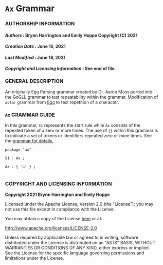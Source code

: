 # **`Ax` Grammar**

### **AUTHORSHIP INFORMATION**
#### *Authors :* Brynn Harrington and Emily Hoppe Copyright (C) 2021
#### *Creation Date :* June 10, 2021 
#### *Last Modified :* June 18, 2021
#### *Copyright and Licensing Information :* See end of file.

### **GENERAL DESCRIPTION**
An originally Egg Parsing grammar created by Dr. Aaron Moss ported into the GoGLL grammar to test repeatability within the grammar. Modification of `astar` grammar from [Egg](https://github.com/bruceiv/egg/blob/deriv/grammars/astar.egg) to test repetition of a character.

### **`Ax` GRAMMAR GUIDE**
In this grammar, `S1` represents the start rule while `Ax` consists of the repeated token of `a` zero or more times. The use of `{}` within this grammar is to indicate a set of tokens or identifiers repeated zero or more times. See the [grammar for details.](../../gogll.md)
```
package "ax"

S1 : Ax ;

Ax : { 'a' } ;
```
#
### **COPYRIGHT AND LICENSING INFORMATION**
**Copyright 2021 Brynn Harrington and Emily Hoppe**

Licensed under the Apache License, Version 2.0 (the "License"); you may not use this file except in compliance with the License.

You may obtain a copy of the License [here](http://www.apache.org/licenses/LICENSE-2.0) or at:

http://www.apache.org/licenses/LICENSE-2.0

Unless required by applicable law or agreed to in writing, software distributed under the License is distributed on an "AS IS" BASIS, WITHOUT WARRANTIES OR CONDITIONS OF ANY KIND, either express or implied. See the License for the specific language governing permissions and limitations under the License.

